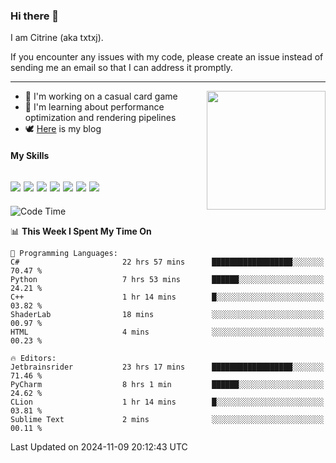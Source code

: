 ### Hi there 👋

I am Citrine (aka txtxj).

If you encounter any issues with my code, please create an issue instead of sending me an email so that I can address it promptly.

---

<img align="right" height="190" src="http://github-profile-summary-cards.vercel.app/api/cards/stats?username=txtxj&theme=vue">

- 🌱 I'm working on a casual card game
- 📖 I'm learning about performance optimization and rendering pipelines
- 🕊️ [Here](https://txtxj.top) is my blog

#### My Skills

![](https://img.shields.io/badge/Unity-000000?logo=unity&logoColor=fff)
![](https://img.shields.io/badge/C%23-239120?logo=csharp&logoColor=fff)
![](https://img.shields.io/badge/Python-3e74a2?logo=python&logoColor=fff)
![](https://img.shields.io/badge/C++-65318e?logo=cplusplus&logoColor=fff)
![](https://img.shields.io/badge/Vue-4FC08D?logo=vuedotjs&logoColor=fff)
![](https://img.shields.io/badge/Blender-f5792a?logo=blender&logoColor=fff)
![](https://img.shields.io/badge/MS%20SQL-cc2927?logo=microsoftsqlserver&logoColor=fff)
---

<!--START_SECTION:waka-->
![Code Time](http://img.shields.io/badge/Code%20Time-2%2C222%20hrs%2051%20mins-blue)

📊 **This Week I Spent My Time On** 

```text
💬 Programming Languages: 
C#                       22 hrs 57 mins      ██████████████████░░░░░░░   70.47 % 
Python                   7 hrs 53 mins       ██████░░░░░░░░░░░░░░░░░░░   24.21 % 
C++                      1 hr 14 mins        █░░░░░░░░░░░░░░░░░░░░░░░░   03.82 % 
ShaderLab                18 mins             ░░░░░░░░░░░░░░░░░░░░░░░░░   00.97 % 
HTML                     4 mins              ░░░░░░░░░░░░░░░░░░░░░░░░░   00.23 % 

🔥 Editors: 
Jetbrainsrider           23 hrs 17 mins      ██████████████████░░░░░░░   71.46 % 
PyCharm                  8 hrs 1 min         ██████░░░░░░░░░░░░░░░░░░░   24.62 % 
CLion                    1 hr 14 mins        █░░░░░░░░░░░░░░░░░░░░░░░░   03.81 % 
Sublime Text             2 mins              ░░░░░░░░░░░░░░░░░░░░░░░░░   00.11 % 
```


 Last Updated on 2024-11-09 20:12:43 UTC
<!--END_SECTION:waka-->
